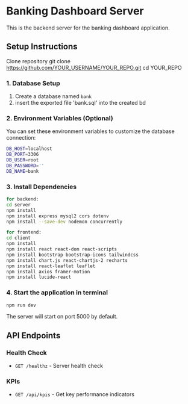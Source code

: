 # Banking Dashboard Server

This is the backend server for the banking dashboard application.

## Setup Instructions

Clone repository
git clone https://github.com/YOUR_USERNAME/YOUR_REPO.git
cd YOUR_REPO
### 1. Database Setup

1. Create a database named `bank`
2. insert the exported file 'bank.sql' into the created bd

### 2. Environment Variables (Optional)

You can set these environment variables to customize the database connection:

```bash
DB_HOST=localhost
DB_PORT=3306
DB_USER=root
DB_PASSWORD=''
DB_NAME=bank
```

### 3. Install Dependencies

```bash
for backend:
cd server
npm install
npm install express mysql2 cors dotenv
npm install --save-dev nodemon concurrently

for frontend: 
cd client
npm install
npm install react react-dom react-scripts
npm install bootstrap bootstrap-icons tailwindcss
npm install chart.js react-chartjs-2 recharts
npm install react-leaflet leaflet
npm install axios framer-motion
npm install lucide-react
```
### 4. Start the application in terminal

```bash
npm run dev
```

The server will start on port 5000 by default.

## API Endpoints

### Health Check
- `GET /healthz` - Server health check

### KPIs
- `GET /api/kpis` - Get key performance indicators


